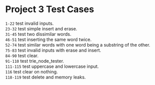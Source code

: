 # Project 3 Test Cases
`1-22`  test invalid inputs.<br/>
`23-32` test simple insert and erase.<br/>
`31-45` test two dissimilar words.<br/>
`46-51` test inserting the same word twice.<br/>
`52-74` test similar words with one word being a substring of the other.<br/>
`75-83` test invalid inputs with erase and insert.<br/>
`84-90` test clear.<br/>
`91-110` test trie_node_tester.<br/>
`111-115` test uppercase and lowercase input.<br/>
`116` test clear on nothing.<br/>
`118-119` test delete and memory leaks.<br/>
